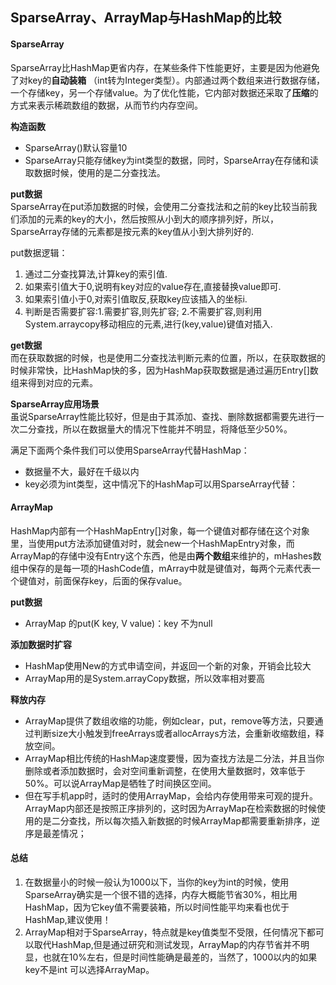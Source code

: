 ## SparseArray、ArrayMap与HashMap的比较

#### SparseArray
SparseArray比HashMap更省内存，在某些条件下性能更好，主要是因为他避免了对key的**自动装箱** （int转为Integer类型）。内部通过两个数组来进行数据存储，一个存储key，另一个存储value。为了优化性能，它内部对数据还采取了**压缩**的方式来表示稀疏数组的数据，从而节约内存空间。

**构造函数**
* SparseArray()默认容量10
* SparseArray只能存储key为int类型的数据，同时，SparseArray在存储和读取数据时候，使用的是二分查找法。

**put数据**<br/>
SparseArray在put添加数据的时候，会使用二分查找法和之前的key比较当前我们添加的元素的key的大小，然后按照从小到大的顺序排列好，所以，SparseArray存储的元素都是按元素的key值从小到大排列好的.

put数据逻辑：
1. 通过二分查找算法,计算key的索引值.
2. 如果索引值大于0,说明有key对应的value存在,直接替换value即可.
3. 如果索引值小于0,对索引值取反,获取key应该插入的坐标i.
4. 判断是否需要扩容:1.需要扩容,则先扩容; 2.不需要扩容,则利用System.arraycopy移动相应的元素,进行(key,value)键值对插入.

**get数据**<br/>
而在获取数据的时候，也是使用二分查找法判断元素的位置，所以，在获取数据的时候非常快，比HashMap快的多，因为HashMap获取数据是通过遍历Entry[]数组来得到对应的元素。

**SparseArray应用场景**<br/>
虽说SparseArray性能比较好，但是由于其添加、查找、删除数据都需要先进行一次二分查找，所以在数据量大的情况下性能并不明显，将降低至少50%。

满足下面两个条件我们可以使用SparseArray代替HashMap：

* 数据量不大，最好在千级以内
* key必须为int类型，这中情况下的HashMap可以用SparseArray代替：

#### ArrayMap
HashMap内部有一个HashMapEntry[]对象，每一个键值对都存储在这个对象里，当使用put方法添加键值对时，就会new一个HashMapEntry对象，而ArrayMap的存储中没有Entry这个东西，他是由**两个数组**来维护的，mHashes数组中保存的是每一项的HashCode值，mArray中就是键值对，每两个元素代表一个键值对，前面保存key，后面的保存value。

**put数据**<br/>
* ArrayMap 的put(K key, V value)：key 不为null

**添加数据时扩容**
* HashMap使用New的方式申请空间，并返回一个新的对象，开销会比较大
* ArrayMap用的是System.arrayCopy数据，所以效率相对要高

**释放内存**<br/>
* ArrayMap提供了数组收缩的功能，例如clear，put，remove等方法，只要通过判断size大小触发到freeArrays或者allocArrays方法，会重新收缩数组，释放空间。
* ArrayMap相比传统的HashMap速度要慢，因为查找方法是二分法，并且当你删除或者添加数据时，会对空间重新调整，在使用大量数据时，效率低于50%。可以说ArrayMap是牺牲了时间换区空间。
* 但在写手机app时，适时的使用ArrayMap，会给内存使用带来可观的提升。ArrayMap内部还是按照正序排列的，这时因为ArrayMap在检索数据的时候使用的是二分查找，所以每次插入新数据的时候ArrayMap都需要重新排序，逆序是最差情况；


#### 总结
1. 在数据量小的时候一般认为1000以下，当你的key为int的时候，使用SparseArray确实是一个很不错的选择，内存大概能节省30%，相比用HashMap，因为它key值不需要装箱，所以时间性能平均来看也优于HashMap,建议使用！
2. ArrayMap相对于SparseArray，特点就是key值类型不受限，任何情况下都可以取代HashMap,但是通过研究和测试发现，ArrayMap的内存节省并不明显，也就在10%左右，但是时间性能确是最差的，当然了，1000以内的如果key不是int 可以选择ArrayMap。

